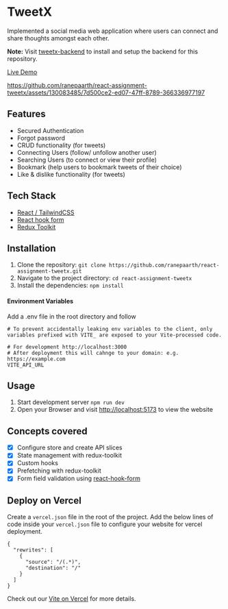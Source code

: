 
# TweetX

Implemented a social media web application where users can connect and share thoughts amongst each other. 

**Note:** Visit [tweetx-backend](https://github.com/ranepaarth/react-assignment-tweetx-backend) to install and setup the backend for this repository.

[Live Demo](https://tweetx-deploy.vercel.app/auth/login)


https://github.com/ranepaarth/react-assignment-tweetx/assets/130083485/7d500ce2-ed07-47ff-8789-366336977197

## Features

- Secured Authentication
- Forgot password
- CRUD functionality (for tweets)
- Connecting Users (follow/ unfollow another user)
- Searching Users (to connect or view their profile)
- Bookmark (help users to bookmark tweets of their choice)
- Like & dislike functionality (for tweets)



## Tech Stack

- [React / TailwindCSS](https://tailwindcss.com/docs/guides/vite)
- [React hook form](https://react-hook-form.com/get-started)
- [Redux Toolkit](https://redux-toolkit.js.org/introduction/getting-started)


## Installation
1. Clone the repository: `git clone https://github.com/ranepaarth/react-assignment-tweetx.git`
2. Navigate to the project directory: `cd react-assignment-tweetx`
3. Install the dependencies: `npm install`
#### Environment Variables
Add a .env file in the root directory and follow  
```
# To prevent accidentally leaking env variables to the client, only variables prefixed with VITE_ are exposed to your Vite-processed code.

# For development http://localhost:3000
# After deployment this will cahnge to your domain: e.g. https://example.com
VITE_API_URL

```

## Usage
1. Start development server `npm run dev`
2. Open your Browser and visit [http://localhost:5173](http://localhost:3000/auth/login) to view the website

## Concepts covered

- [X]  Configure store and create API slices
- [X]  State management with redux-toolkit
- [X]  Custom hooks 
- [X]  Prefetching with redux-toolkit
- [X]  Form field validation using [react-hook-form](https://react-hook-form.com/get-started)

## Deploy on Vercel

Create a `vercel.json` file in the root of the project.
Add the below lines of code inside your `vercel.json` file to configure your website for vercel deployment.

```
{
  "rewrites": [
    {
      "source": "/(.*)",
      "destination": "/"
    }
  ]
}
```

Check out our [Vite on Vercel](https://vercel.com/docs/frameworks/vite) for more details.
